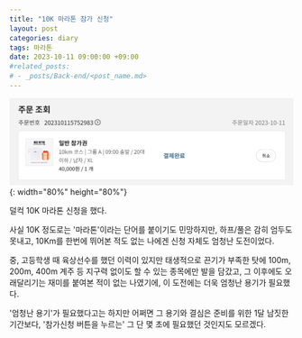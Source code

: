```yaml
---
title: "10K 마라톤 참가 신청"
layout: post
categories: diary
tags: 마라톤
date: 2023-10-11 09:00:00 +09:00
#related_posts:
# - _posts/Back-end/<post_name.md>
---
```


![image](/assets/img/application.png){: width="80%" height="80%"} <br/>

덜컥 10K 마라톤 신청을 했다.

사실 10K 정도로는 '마라톤'이라는 단어를 붙이기도 민망하지만, 하프/풀은 감히 엄두도 못내고, 10Km를 한번에 뛰어본 적도 없는 나에겐 신청 자체도 엄청난 도전이었다.

중, 고등학생 때 육상선수를 했던 이력이 있지만 태생적으로 끈기가 부족한 탓에 100m, 200m, 400m 계주 등 지구력 없이도 할 수 있는 종목에만 발을 담갔고, 그 이후에도 오래달리기는 재미를 붙여본 적이 없는 나였기에, 이 도전에는 더욱 엄청난 용기가 필요했다. 

'엄청난 용기'가 필요했다고는 하지만 어쩌면 그 용기와 결심은 준비를 위한 1달 남짓한 기간보다, '참가신청 버튼을 누르는' 그 단 몇 초에 필요했던 것인지도 모르겠다. 